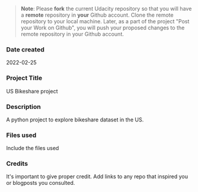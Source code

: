 >**Note**: Please **fork** the current Udacity repository so that you will have a **remote** repository in **your** Github account. Clone the remote repository to your local machine. Later, as a part of the project "Post your Work on Github", you will push your proposed changes to the remote repository in your Github account.

### Date created
2022-02-25

### Project Title
US Bikeshare project

### Description
A python project to explore bikeshare dataset in the US.

### Files used
Include the files used

### Credits
It's important to give proper credit. Add links to any repo that inspired you or blogposts you consulted.

